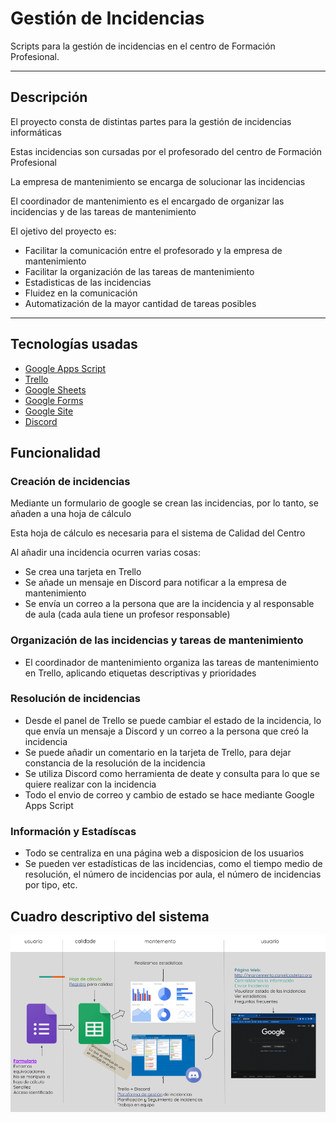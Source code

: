 # Gestión de Incidencias

Scripts para la gestión de incidencias en el centro de Formación Profesional.

---

## Descripción

El proyecto consta de distintas partes para la gestión de incidencias informáticas

Estas incidencias son cursadas por el profesorado del centro de Formación Profesional

La empresa de mantenimiento se encarga de solucionar las incidencias

El coordinador de mantenimiento es el encargado de organizar las incidencias y de las tareas de mantenimiento

El ojetivo del proyecto es:

- Facilitar la comunicación entre el profesorado y la empresa de mantenimiento
- Facilitar la organización de las tareas de mantenimiento
- Estadisticas de las incidencias
- Fluidez en la comunicación
- Automatización de la mayor cantidad de tareas posibles

---

## Tecnologías usadas

- [Google Apps Script](https://www.google.com/script/start/)
- [Trello](https://trello.com/)
- [Google Sheets](https://www.google.com/sheets/about/)
- [Google Forms](https://www.google.com/forms/about/)
- [Google Site](https://sites.google.com/)
- [Discord](https://discord.com/)

## Funcionalidad

### Creación de incidencias

Mediante un formulario de google se crean las incidencias, por lo tanto, se añaden a una hoja de cálculo

Esta hoja de cálculo es necesaria para el sistema de Calidad del Centro

Al añadir una incidencia ocurren varias cosas:

- Se crea una tarjeta en Trello
- Se añade un mensaje en Discord para notificar a la empresa de mantenimiento
- Se envía un correo a la persona que are la incidencia y al responsable de aula (cada aula tiene un profesor responsable)

### Organización de las incidencias y tareas de mantenimiento

- El coordinador de mantenimiento organiza las tareas de mantenimiento en Trello, aplicando etiquetas descriptivas y prioridades

### Resolución de incidencias

- Desde el panel de Trello se puede cambiar el estado de la incidencia, lo que envía un mensaje a Discord y un correo a la persona que creó la incidencia
- Se puede añadir un comentario en la tarjeta de Trello, para dejar constancia de la resolución de la incidencia
- Se utiliza Discord como herramienta de deate y consulta para lo que se quiere realizar con la incidencia
- Todo el envio de correo y cambio de estado se hace mediante Google Apps Script

### Información y Estadíscas

- Todo se centraliza en una página web a disposicion de los usuarios
- Se pueden ver estadísticas de las incidencias, como el tiempo medio de resolución, el número de incidencias por aula, el número de incidencias por tipo, etc.

## Cuadro descriptivo del sistema

![esquema](./img/esquema.png)
